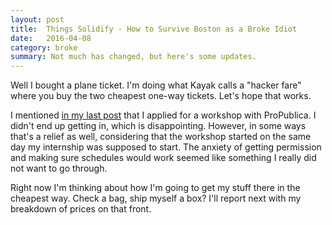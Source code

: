 ```yaml
---
layout: post
title:  Things Solidify - How to Survive Boston as a Broke Idiot
date:   2016-04-08
category: broke
summary: Not much has changed, but here's some updates.
---
```

Well I bought a plane ticket. I'm doing what Kayak calls a "hacker fare" where you buy the two cheapest one-way tickets. Let's hope that works. 

I mentioned [in my last post](http://davisland.info/broke/2016/04/08/Ready.html) that I applied for a workshop with ProPublica. I didn't end up getting in, which is disappointing. However, in some ways that's a relief as well, considering that the workshop started on the same day my internship was supposed to start. The anxiety of getting permission and making sure schedules would work seemed like something I really did not want to go through.

Right now I'm thinking about how I'm going to get my stuff there in the cheapest way. Check a bag, ship myself a box? I'll report next with my breakdown of prices on that front.